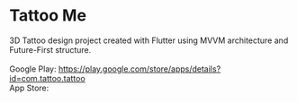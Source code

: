 # Tattoo Me
3D Tattoo design project created with Flutter using MVVM architecture and Future-First structure.
<br/><br/>
Google Play: https://play.google.com/store/apps/details?id=com.tattoo.tattoo
<br/>
App Store: 
